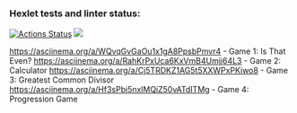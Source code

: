 ### Hexlet tests and linter status:
[![Actions Status](https://github.com/invercargill12/python-project-lvl1/workflows/hexlet-check/badge.svg)](https://github.com/invercargill12/python-project-lvl1/actions)
<a href="https://codeclimate.com/github/invercargill12/python-project-lvl1/maintainability"><img src="https://api.codeclimate.com/v1/badges/c31fbb804cd6af51142d/maintainability" /></a>

https://asciinema.org/a/WQvqGvGaOu1x1gA8PpsbPmvr4 - Game 1: Is That Even?
https://asciinema.org/a/RahKrPxUca6KxVmB4Umjj64L3 - Game 2: Calculator
https://asciinema.org/a/Cj5TRDKZ1AG5t5XXWPxPKiwo8 - Game 3: Greatest Common Divisor
https://asciinema.org/a/Hf3sPbi5nxlMQiZ50vATdITMg - Game 4: Progression Game

